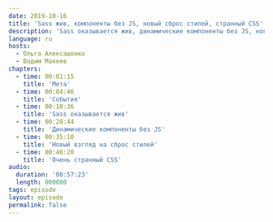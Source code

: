 ```yaml
---
date: 2019-10-16
title: 'Sass жив, компоненты без JS, новый сброс стилей, странный CSS'
description: 'Sass оказывается жив, динамические компоненты без JS, новый взгляд на сброс стилей, очень странный CSS.'
language: ru
hosts:
  - Ольга Алексашенко
  - Вадим Макеев
chapters:
  - time: 00:01:15
    title: 'Мета'
  - time: 00:04:46
    title: 'События'
  - time: 00:10:36
    title: 'Sass оказывается жив'
  - time: 00:28:44
    title: 'Динамические компоненты без JS'
  - time: 00:35:10
    title: 'Новый взгляд на сброс стилей'
  - time: 00:46:20
    title: 'Очень странный CSS'
audio:
  duration: '00:57:23'
  length: 000000
tags: episode
layout: episode
permalink: false
---
```

